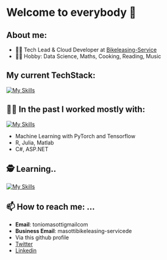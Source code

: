 # Welcome to everybody 👋


## About me:
- 👨‍💻 Tech Lead & Cloud Developer at [Bikeleasing-Service](https://bikeleasing.de) 
- 👨‍🍳 Hobby: Data Science, Maths, Cooking, Reading, Music


## **My current TechStack:**  

[![My Skills](https://skillicons.dev/icons?i=kotlin,ts,rust,aws,github,git,gradle,jest,nestjs,kubernetes&theme=light)](https://skillicons.dev)

## **👨‍💼 In the past I worked mostly with**:

[![My Skills](https://skillicons.dev/icons?i=py,pytorch,cs,r,matlab,julia,php,html,js,sass,vue,django,flask,linux&theme=light)](https://skillicons.dev)

- Machine Learning with PyTorch and Tensorflow 
- R, Julia, Matlab
- C#, ASP.NET
  
## **🕵️‍ Learning..**

[![My Skills](https://skillicons.dev/icons?i=gcp,wasm,go,ansible,arduino,kubernetes,nim&theme=light)](https://skillicons.dev)

## **📫 How to reach me: ...**
  - **Email**: toniomasotti<at>gmail<dot>com
  - **Business Email**: masotti<at>bikeleasing-service<dot>de
  - Via this github profile
  - [Twitter](https://twitter.com/amasotti3)
  - [Linkedin](https://www.linkedin.com/in/antonio-masotti-438138205/)
